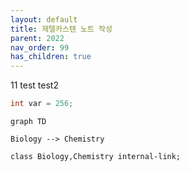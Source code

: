 ```yaml
---
layout: default
title: 제텔카스텐 노트 작성
parent: 2022
nav_order: 99
has_children: true
---
```

11
test
test2


```c
int var = 256;
```

```mermaid
graph TD

Biology --> Chemistry

class Biology,Chemistry internal-link;
```

